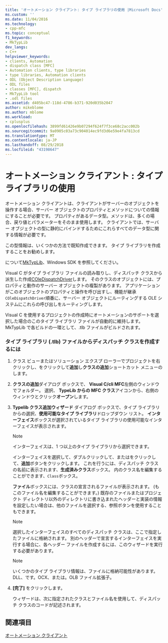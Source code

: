 ```yaml
---
title: 'オートメーション クライアント: タイプ ライブラリの使用 |Microsoft Docs'
ms.custom: ''
ms.date: 11/04/2016
ms.technology:
- cpp-mfc
ms.topic: conceptual
f1_keywords:
- MkTypLib
dev_langs:
- C++
helpviewer_keywords:
- clients, Automation
- dispatch class [MFC]
- Automation clients, type libraries
- type libraries, Automation clients
- ODL (Object Description Language)
- ODL files
- classes [MFC], dispatch
- MkTypLib tool
- .odl files
ms.assetid: d405bc47-118d-4786-b371-920d035b2047
author: mikeblome
ms.author: mblome
ms.workload:
- cplusplus
ms.openlocfilehash: 3899fd61426e9b07294f624f7f3ce68c2acc002b
ms.sourcegitcommit: 9a0905c03a73c904014ec9fd3d6e59e4fa7813cd
ms.translationtype: MT
ms.contentlocale: ja-JP
ms.lasthandoff: 08/29/2018
ms.locfileid: "43198647"
---
```

# <a name="automation-clients-using-type-libraries"></a>オートメーション クライアント : タイプ ライブラリの使用
オートメーション クライアントは、クライアントがサーバーのオブジェクトを操作する場合、サーバー オブジェクトのプロパティとメソッドについての情報にすることが必要です。 プロパティがあるデータ型。メソッドは、多くの場合、戻り値とパラメーターをそのまま使用します。 クライアントでは、サーバー オブジェクトの型に静的にバインドするためにこれらすべてのデータ型に関する情報が必要です。  
  
 この型情報は、いくつかの方法で既知作成できます。 タイプ ライブラリを作成することをお勧めします。  
  
 について[MkTypLib](/windows/desktop/Midl/differences-between-midl-and-mktyplib)、Windows SDK を参照してください。  
  
 Visual C がタイプ ライブラリ ファイルの読み取りし、ディスパッチ クラスから派生した作成[COleDispatchDriver](../mfc/reference/coledispatchdriver-class.md)します。 そのクラスのオブジェクトには、プロパティと動作のサーバー オブジェクトの複製があります。 アプリケーションがこのオブジェクトのプロパティと操作を呼び出すし、機能が継承`COleDispatchDriver`順番に、サーバー オブジェクトにルーティングする OLE システムにこれらの呼び出しをルーティングします。  
  
 Visual C を使用するプロジェクトの作成時にオートメーションのサポートを選択した場合のこのタイプ ライブラリ ファイルが自動的に維持します。 MkTypLib で各ビルドの一環として、.tlb ファイルがビルドされます。  
  
### <a name="to-create-a-dispatch-class-from-a-type-library-tlb-file"></a>タイプ ライブラリ (.tlb) ファイルからディスパッチ クラスを作成するには  
  
1.  クラス ビューまたはソリューション エクスプ ローラーでプロジェクトを右クリックし、をクリックして**追加**し**クラスの追加**ショートカット メニューの します。  
  
2.  **クラスの追加**ダイアログ ボックスで、 **Visual C/cli MFC**左側のウィンドウでフォルダー。 選択、 **TypeLib からの MFC クラス**アイコンから、右側のウィンドウとクリック**オープン**します。  
  
3.  **Typelib クラス追加ウィザード** ダイアログ ボックスで、タイプ ライブラリからの選択、**使用可能なタイプ ライブラリ**ドロップダウン リスト。 **インターフェイス**ボックスが選択されているタイプ ライブラリの使用可能なインターフェイスが表示されます。  
  
    > [!NOTE]
    >  インターフェイスは、1 つ以上のタイプ ライブラリから選択できます。  
  
     インターフェイスを選択して、ダブルクリックして、またはをクリックして、**追加**ボタンをクリックします。 これを行うには、ディスパッチ クラスの名前に表示されます、**生成済みクラス**ボックス。 内のクラス名を編集することができます、`Class`ボックス。  
  
     **ファイル**ボックスには、クラスの宣言されるファイルが表示されます。 (もこのファイル名を編集することができます。) 既存のファイルまたはプロジェクト ディレクトリ以外のディレクトリに書き込まれたヘッダーと実装の情報を設定したい場合は、他のファイルを選択する、参照ボタンを使用することもできます。  
  
    > [!NOTE]
    >  選択したインターフェイスのすべてのディスパッチ クラスは、ここで指定したファイルに格納されます。 別のヘッダーで宣言するインターフェイスを実行する場合に、各ヘッダー ファイルを作成するには、このウィザードを実行する必要があります。  
  
    > [!NOTE]
    >  いくつかのタイプ ライブラリ情報は、ファイルに格納可能性があります。DLL、です。OCX、または。OLB ファイル拡張子。  
  
4.  **[完了]** をクリックします。  
  
     ウィザードは、次に指定されたクラスとファイル名を使用して、ディスパッチ クラスのコードが記述されます。  
  
## <a name="see-also"></a>関連項目  
 [オートメーション クライアント](../mfc/automation-clients.md)

